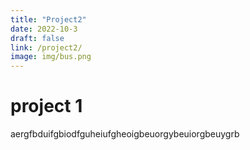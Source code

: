 ```yaml
---
title: "Project2"
date: 2022-10-3
draft: false
link: /project2/
image: img/bus.png
---
```


# project 1

aergfbduifgbiodfguheiufgheoigbeuorgybeuiorgbeuygrb